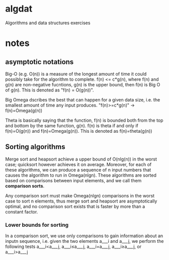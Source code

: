 # algdat
Algorithms and data structures exercises

# notes
## asymptotic notations
Big-O (e.g. O(n)) is a measure of the longest amount of time it could possibly take for
the algorithm to complete. f(n) <= c*g(n), where f(n) and g(n) are non-negative fucntions,
g(n) is the upper bound, then f(n) is Big O of g(n). This is denoted as "f(n) = O(g(n))".

Big Omega dscribes the best that can happen for a given data size, i.e. the smallest 
amount of time any input produces. "f(n)>=c*g(n)" -> f(n)=Omega(g(n))

Theta is basically saying that the function, f(n) is bounded both from the top and bottom
by the same function, g(n). f(n) is theta if and only if f(n)=O(g(n)) and f(n)=Omega(g(n)).
This is denoted as f(n)=theta(g(n))

## Sorting algorithms
Merge sort and heapsort achieve a upper bound of O(nlg(n)) in the worst case; quicksort however achieves it on average. Moreover, for each of these algorithms, we can produce a sequence of n input numbers that causes the algorithm to run in Omega(nlgn). These algorithms are sorted based on comparisons between input elements, and we call them **comparison sorts**.

Any comparison sort must make Omega(nlgn) comparisons in the worst case to sort n elements, thus merge sort and heapsort are asymptotically optimal, and no comparison sort exists that is faster by more than a constant factor.

### Lower bounds for sorting
In a comparison sort, we use only comparisons to gain information about an inputn sequence, i.e. given the two elements a___i and a___j, we perform the following tests a___i$<$a___j, a___i$\leq$a___j, a___i$=$a___j, a___i$\geq$a___j, or a___i$>$a___j 

